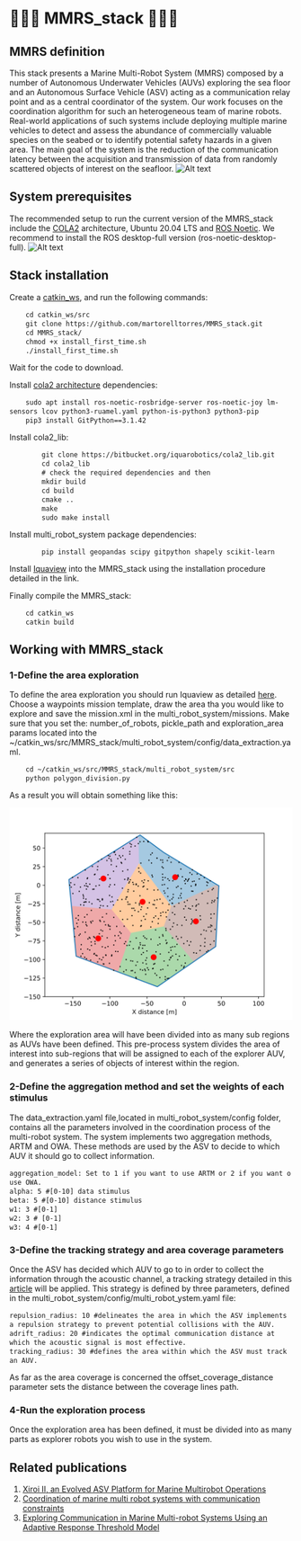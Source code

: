 # :ocean::robot::ocean: MMRS_stack :ocean::robot::ocean: 
## MMRS definition
This stack presents a Marine Multi-Robot System (MMRS) composed by a number of Autonomous Underwater Vehicles (AUVs) exploring the sea floor and an Autonomous Surface Vehicle (ASV) acting as a communication relay point and as a central coordinator of the system. Our work focuses on the coordination algorithm for such an heterogeneous team of marine robots. Real-world applications of such systems include deploying multiple marine vehicles to detect and assess the abundance of commercially valuable species on the seabed or to identify potential safety hazards in a given area. The main goal of the system is the reduction of the communication latency between the acquisition and transmission of data from randomly scattered objects of interest on the seafloor.
![Alt text](https://github.com/martorelltorres/MMRS_stack/blob/main/images/comm_squeme.svg)

## System prerequisites
The recommended setup to run the current version of the MMRS_stack include the [COLA2](https://iquarobotics.com/cola2) architecture, Ubuntu 20.04 LTS and [ROS Noetic](https://wiki.ros.org/noetic).
We recommend to install the ROS desktop-full version (ros-noetic-desktop-full).
![Alt text](https://github.com/martorelltorres/MMRS_stack/blob/main/images/system.svg)

## Stack installation
Create a [catkin_ws](https://wiki.ros.org/catkin/Tutorials/create_a_workspace), and run the following commands:
```
    cd catkin_ws/src
    git clone https://github.com/martorelltorres/MMRS_stack.git
    cd MMRS_stack/
    chmod +x install_first_time.sh
    ./install_first_time.sh
```
Wait for the code to download.

Install [cola2 architecture](https://iquarobotics.com/cola2) dependencies:
```
    sudo apt install ros-noetic-rosbridge-server ros-noetic-joy lm-sensors lcov python3-ruamel.yaml python-is-python3 python3-pip 
    pip3 install GitPython==3.1.42
```

Install cola2_lib:
```
        git clone https://bitbucket.org/iquarobotics/cola2_lib.git
        cd cola2_lib
        # check the required dependencies and then
        mkdir build
        cd build
        cmake ..
        make
        sudo make install
```
Install multi_robot_system package dependencies:
```
        pip install geopandas scipy gitpython shapely scikit-learn
```
Install [Iquaview](https://bitbucket.org/iquarobotics/iquaview/src/master/) into the MMRS_stack using the installation procedure detailed in the link.

Finally compile the MMRS_stack:
```
    cd catkin_ws
    catkin build
```

## Working with MMRS_stack
### 1-Define the area exploration
To define the area exploration you should run Iquaview as detailed [here](https://bitbucket.org/iquarobotics/iquaview/src/master/). Choose a waypoints mission template, draw the area tha you would like to explore and save the mission.xml in the multi_robot_system/missions.
Make sure that you set the: number_of_robots, pickle_path and exploration_area params located into the ~/catkin_ws/src/MMRS_stack/multi_robot_system/config/data_extraction.yaml.
```
    cd ~/catkin_ws/src/MMRS_stack/multi_robot_system/src
    python polygon_division.py
```
As a result you will obtain something like this:

![Alt text](https://github.com/martorelltorres/MMRS_stack/blob/main/images/area_partition.svg)

Where the exploration area will have been divided into as many sub regions as AUVs have been defined. This pre-process system divides the area of interest into sub-regions that will be assigned to each of the explorer AUV, and generates a series of objects of interest within the region.

### 2-Define the aggregation method and set the weights of each stimulus
The data_extraction.yaml file,located in multi_robot_system/config folder, contains all the parameters involved in the coordination process of the multi-robot system. The system implements two aggregation methods, ARTM and OWA. These methods are used by the ASV to decide to which AUV it should go to collect information.  
```
aggregation_model: Set to 1 if you want to use ARTM or 2 if you want o use OWA.
alpha: 5 #[0-10] data stimulus
beta: 5 #[0-10] distance stimulus
w1: 3 #[0-1]
w2: 3 # [0-1]
w3: 4 #[0-1]
```
  
### 3-Define the tracking strategy and area coverage parameters
Once the ASV has decided which AUV to go to in order to collect the information through the acoustic channel, a tracking strategy detailed in this [article](https://www.mdpi.com/1424-8220/23/1/109) will be applied. This strategy is defined by three parameters, defined in the multi_robot_system/config/multi_robot_ystem.yaml file:
```
repulsion_radius: 10 #delineates the area in which the ASV implements a repulsion strategy to prevent potential collisions with the AUV.
adrift_radius: 20 #indicates the optimal communication distance at which the acoustic signal is most effective.
tracking_radius: 30 #defines the area within which the ASV must track an AUV.
```
  
As far as the area coverage is concerned the offset_coverage_distance parameter sets the distance between the coverage lines path.

### 4-Run the exploration process
Once the exploration area has been defined, it must be divided into as many parts as explorer robots you wish to use in the system.

## Related publications
1. [Xiroi II, an Evolved ASV Platform for Marine Multirobot Operations](https://www.mdpi.com/1424-8220/23/1/109)
2. [Coordination of marine multi robot systems with communication constraints](https://www.sciencedirect.com/science/article/pii/S0141118723003899)
3. [Exploring Communication in Marine Multi-robot Systems
Using an Adaptive Response Threshold Model](https://www.researchgate.net/profile/Sergey-Yurish/publication/378144846_Proceedings_of_the_4th_IFSA_Winter_Conference_on_Automation_Robotics_and_Communications_for_Industry_4050_ARCI_2024/links/65c9fe381bed776ae34ac345/Proceedings-of-the-4th-IFSA-Winter-Conference-on-Automation-Robotics-and-Communications-for-Industry-40-50-ARCI-2024.pdf?__cf_chl_tk=TdFtB_kYlMr5Gx7LRoRz7DGK3_asGLqNv_eRmqHMq88-1738583599-1.0.1.1-BEJoQ3PcasJPl4rSHCN.zqZou_.sh5Vm0W0MKcG6L90#page=302)



